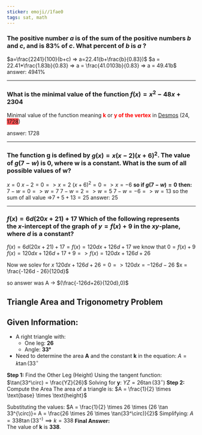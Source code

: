 ```yaml
---
sticker: emoji//1fae0
tags: sat, math
---
```

### The positive number $a$ is of the sum of the positive numbers $b$ and $c$, and is 83% of $c$. What percent of $b$ is $a$ ?

$a=\frac{2241}{100}(b+c) => a=22.41(b+\frac{b}{0.83})$
$a = 22.41*\frac{1.83b}{0.83} => a = \frac{41.0103b}{0.83} => a = 49.41b$ 
answer: 4941%

---
### What is the minimal value of the function $f(x) = x^2-48x+2304$

Minimal value of the function meaning **<font color="#ff0000">k</font>** or **<font color="#ff0000">y of the vertex</font>**
in [Desmos](https://www.desmos.com/calculator) (24, <span style="background:#ff4d4f">1728</span>)

answer: 1728

---
### The function g is defined by $g(x)=x(x−2)(x+6)^2$. The value of $g(7−w)$ is 0, where w is a constant. What is the sum of all possible values of w?
$x = 0$
$x -2 = 0 => x=2$
$(x+6)^2 = 0 => x = -6$
 **so if $g(7-w) = 0$**
 **then:**
 $7 - w = 0 => w=7$
 $7-w =2 => w =5$
 $7-w = -6 => w=13$
 so the sum of all value =>$7+5+13 = 25$
 answer: 25

---
### $f(x) = 6d(20x+21)+17$ Which of the following represents the _x_-intercept of the graph of $y= f(x)+9$ in the _xy_-plane, where $d$ is a constant?

$f(x) = 6d(20x+21)+17 = f(x)=120dx+126d+17$
we know that $0 = f(x)+9$
$f(x)=120dx+126d+17+9 => f(x)=120dx+126d+26$

Now we solev for $x$
$120dx+126d+26 =0 => 120dx = -126d -26$
$x = \frac{-126d - 26}{120d}$

so answer was A → $(\frac{-126d+26}{120d}​,0)$

## Triangle Area and Trigonometry Problem
## Given Information:
- A right triangle with:
  - One leg: **26**
  - Angle: **33°**
- Need to determine the area **A** and the constant **k** in the equation:
  $A = k \tan(33^\circ$

**Step 1:** Find the Other Leg (Height)
Using the tangent function:
$\tan(33^\circ) = \frac{YZ}{26}$
Solving for **y**:
$YZ = 26 \tan(33^\circ)$
**Step 2:** Compute the Area
The area of a triangle is:
$A = \frac{1}{2} \times \text{base} \times \text{height}$

Substituting the values:
$A = \frac{1}{2} \times 26 \times (26 \tan 33^{\circ)}= A = \frac{26 \times 26 \times \tan(33^\circ)}{2}$
Simplifying:
$A = 338 \tan(33^{\circ)}\implies k=338$
**Final Answer:**  
The value of **k** is **338**.
